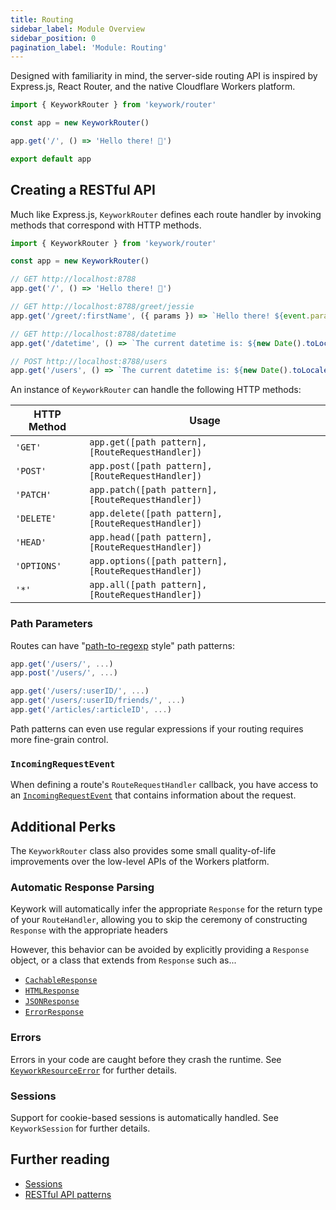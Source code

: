 ```yaml
---
title: Routing
sidebar_label: Module Overview
sidebar_position: 0
pagination_label: 'Module: Routing'
---
```


Designed with familiarity in mind, the server-side routing API is inspired by
Express.js, React Router, and the native Cloudflare Workers platform.

```ts title="worker.ts"
import { KeyworkRouter } from 'keywork/router'

const app = new KeyworkRouter()

app.get('/', () => 'Hello there! 👋')

export default app
```

## Creating a RESTful API

Much like Express.js, `KeyworkRouter` defines each route handler by
invoking methods that correspond with HTTP methods.

```ts
import { KeyworkRouter } from 'keywork/router'

const app = new KeyworkRouter()

// GET http://localhost:8788
app.get('/', () => 'Hello there! 👋')

// GET http://localhost:8788/greet/jessie
app.get('/greet/:firstName', ({ params }) => `Hello there! ${event.params.firstName}`)

// GET http://localhost:8788/datetime
app.get('/datetime', () => `The current datetime is: ${new Date().toLocaleTimeString()}`)

// POST http://localhost:8788/users
app.get('/users', () => `The current datetime is: ${new Date().toLocaleTimeString()}`)
```

An instance of `KeyworkRouter` can handle the following HTTP methods:

| HTTP Method | Usage                                                |
| ----------- | ---------------------------------------------------- |
| `'GET'`     | `app.get([path pattern], [RouteRequestHandler])`     |
| `'POST'`    | `app.post([path pattern], [RouteRequestHandler])`    |
| `'PATCH'`   | `app.patch([path pattern], [RouteRequestHandler])`   |
| `'DELETE'`  | `app.delete([path pattern], [RouteRequestHandler])`  |
| `'HEAD'`    | `app.head([path pattern], [RouteRequestHandler])`    |
| `'OPTIONS'` | `app.options([path pattern], [RouteRequestHandler])` |
| `'*'`       | `app.all([path pattern], [RouteRequestHandler])`     |

### Path Parameters

Routes can have "[path-to-regexp](https://www.npmjs.com/package/path-to-regexp) style" path patterns:

```ts
app.get('/users/', ...)
app.post('/users/', ...)

app.get('/users/:userID/', ...)
app.get('/users/:userID/friends/', ...)
app.get('/articles/:articleID', ...)
```

Path patterns can even use regular expressions if your routing requires more fine-grain control.

### `IncomingRequestEvent`

When defining a route's `RouteRequestHandler` callback, you have access to an [`IncomingRequestEvent`](/modules/http/request/api/classes/IncomingRequestEvent) that contains information about the request.

## Additional Perks

The `KeyworkRouter` class also provides some small quality-of-life improvements
over the low-level APIs of the Workers platform.

### Automatic Response Parsing

Keywork will automatically infer the appropriate `Response` for the return type
of your `RouteHandler`, allowing you to skip the ceremony of constructing
`Response` with the appropriate headers

However, this behavior can be avoided by explicitly providing a `Response` object,
or a class that extends from `Response` such as...

- [`CachableResponse`](/modules/http/response/api/classes/CachableResponse)
- [`HTMLResponse`](/modules/http/response/api/classes/HTMLResponse)
- [`JSONResponse`](/modules/http/response/api/classes/JSONResponse)
- [`ErrorResponse`](/modules/http/response/api/classes/ErrorResponse)

### Errors

Errors in your code are caught before they crash the runtime.
See [`KeyworkResourceError`](/modules/errors/api/classes/KeyworkResourceError) for further details.

### Sessions

Support for cookie-based sessions is automatically handled.
See `KeyworkSession` for further details.

## Further reading

- [Sessions](/modules/session/)
- [RESTful API patterns](https://www.restapitutorial.com/lessons/httpmethods.html)

